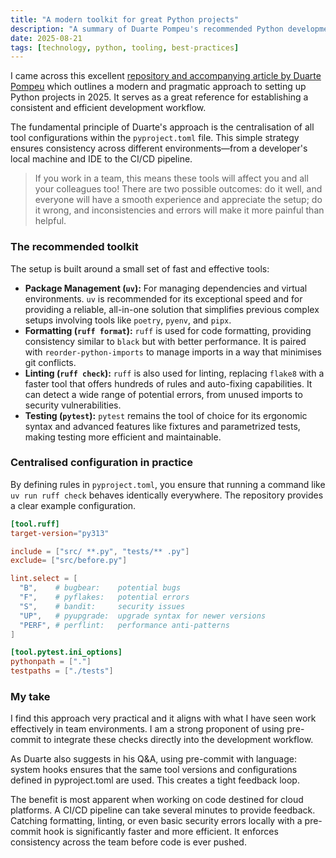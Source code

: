 ```yaml
---
title: "A modern toolkit for great Python projects"
description: "A summary of Duarte Pompeu's recommended Python development toolkit for 2025, focusing on uv, Ruff, and centralised configuration."
date: 2025-08-21
tags: [technology, python, tooling, best-practices]
---
```


I came across this excellent [repository and accompanying article by Duarte Pompeu](https://github.com/duarte-pompeu/greatpytools2025) which outlines a modern and pragmatic approach to setting up Python projects in 2025. It serves as a great reference for establishing a consistent and efficient development workflow.

The fundamental principle of Duarte's approach is the centralisation of all tool configurations within the `pyproject.toml` file. This simple strategy ensures consistency across different environments—from a developer's local machine and IDE to the CI/CD pipeline.

> If you work in a team, this means these tools will affect you and all your colleagues too! There are two possible outcomes: do it well, and everyone will have a smooth experience and appreciate the setup; do it wrong, and inconsistencies and errors will make it more painful than helpful.

### The recommended toolkit

The setup is built around a small set of fast and effective tools:

*   **Package Management (`uv`):** For managing dependencies and virtual environments. `uv` is recommended for its exceptional speed and for providing a reliable, all-in-one solution that simplifies previous complex setups involving tools like `poetry`, `pyenv`, and `pipx`.
*   **Formatting (`ruff format`):** `ruff` is used for code formatting, providing consistency similar to `black` but with better performance. It is paired with `reorder-python-imports` to manage imports in a way that minimises git conflicts.
*   **Linting (`ruff check`):** `ruff` is also used for linting, replacing `flake8` with a faster tool that offers hundreds of rules and auto-fixing capabilities. It can detect a wide range of potential errors, from unused imports to security vulnerabilities.
*   **Testing (`pytest`):** `pytest` remains the tool of choice for its ergonomic syntax and advanced features like fixtures and parametrized tests, making testing more efficient and maintainable.

### Centralised configuration in practice

By defining rules in `pyproject.toml`, you ensure that running a command like `uv run ruff check` behaves identically everywhere. The repository provides a clear example configuration.

```toml
[tool.ruff]
target-version="py313"

include = ["src/ **.py", "tests/** .py"]
exclude= ["src/before.py"]

lint.select = [
  "B",    # bugbear:    potential bugs
  "F",    # pyflakes:   potential errors
  "S",    # bandit:     security issues
  "UP",   # pyupgrade:  upgrade syntax for newer versions
  "PERF", # perflint:   performance anti-patterns
]

[tool.pytest.ini_options]
pythonpath = ["."]
testpaths = ["./tests"]
```
### My take
I find this approach very practical and it aligns with what I have seen work effectively in team environments. I am a strong proponent of using pre-commit to integrate these checks directly into the development workflow.

As Duarte also suggests in his Q&A, using pre-commit with language: system hooks ensures that the same tool versions and configurations defined in pyproject.toml are used. This creates a tight feedback loop.

The benefit is most apparent when working on code destined for cloud platforms. A CI/CD pipeline can take several minutes to provide feedback. Catching formatting, linting, or even basic security errors locally with a pre-commit hook is significantly faster and more efficient. It enforces consistency across the team before code is ever pushed.
